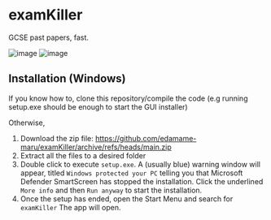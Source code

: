 # examKiller
GCSE past papers, fast.

![image](https://github.com/edamame-maru/examKiller/assets/119129834/9269bc94-b176-48d5-8f23-94c49cabe4c7)
![image](https://github.com/edamame-maru/examKiller/assets/119129834/979cc489-94b7-4376-858a-b49dd0111dc1)


## Installation (Windows)
If you know how to, clone this repository/compile the code (e.g running setup.exe should be enough to start the GUI installer)

Otherwise, 
1. Download the zip file: https://github.com/edamame-maru/examKiller/archive/refs/heads/main.zip
2. Extract all the files to a desired folder
3. Double click to execute ```setup.exe```. A (usually blue) warning window will appear, titled ```Windows protected your PC``` telling you that Microsoft Defender SmartScreen has stopped the installation. Click the underlined ```More info``` and then ```Run anyway``` to start the installation.
4. Once the setup has ended, open the Start Menu and search for ```examKiller``` The app will open.
